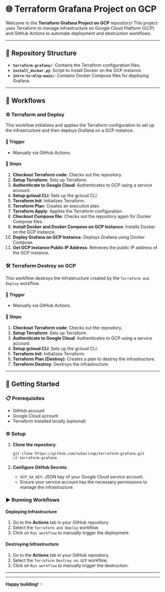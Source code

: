 # 🌐 Terraform Grafana Project on GCP

Welcome to the **Terraform Grafana Project on GCP** repository! This project uses Terraform to manage infrastructure on Google Cloud Platform (GCP) and GitHub Actions to automate deployment and destruction workflows.

---

## 📂 Repository Structure

- **`terraform-grafana/`**: Contains the Terraform configuration files.
- **`install_docker.py`**: Script to install Docker on the GCP instance.
- **`intro-to-mltp-main/`**: Contains Docker Compose files for deploying Grafana.

---

## 🚀 Workflows

### ⚙️ Terraform and Deploy

This workflow initializes and applies the Terraform configuration to set up the infrastructure and then deploys Grafana on a GCP instance.

#### 🔔 Trigger
- Manually via GitHub Actions.

#### 📝 Steps
1. **Checkout Terraform code**: Checks out the repository.
2. **Setup Terraform**: Sets up Terraform.
3. **Authenticate to Google Cloud**: Authenticates to GCP using a service account.
4. **Setup gcloud CLI**: Sets up the gcloud CLI.
5. **Terraform Init**: Initializes Terraform.
6. **Terraform Plan**: Creates an execution plan.
7. **Terraform Apply**: Applies the Terraform configuration.
8. **Checkout Compose file**: Checks out the repository again for Docker Compose files.
9. **Install Docker and Docker Compose on GCP Instance**: Installs Docker on the GCP instance.
10. **Deploy Grafana on GCP Instance**: Deploys Grafana using Docker Compose.
11. **Get GCP Instance Public IP Address**: Retrieves the public IP address of the GCP instance.

### 🛠️ Terraform Destroy on GCP

This workflow destroys the infrastructure created by the `Terraform and Deploy` workflow.

#### 🔔 Trigger
- Manually via GitHub Actions.

#### 📝 Steps
1. **Checkout Terraform code**: Checks out the repository.
2. **Setup Terraform**: Sets up Terraform.
3. **Authenticate to Google Cloud**: Authenticates to GCP using a service account.
4. **Setup gcloud CLI**: Sets up the gcloud CLI.
5. **Terraform Init**: Initializes Terraform.
6. **Terraform Plan (Destroy)**: Creates a plan to destroy the infrastructure.
7. **Terraform Destroy**: Destroys the infrastructure.

---

## 🏁 Getting Started

### 📋 Prerequisites

- GitHub account
- Google Cloud account
- Terraform installed locally (optional)

### ⚙️ Setup

1. **Clone the repository**:
    ```bash
    git clone https://github.com/suhailzap/terraform-grafana.git
    cd terraform-grafana
    ```

2. **Configure GitHub Secrets**:
    - `GCP_SA_KEY`: JSON key of your Google Cloud service account.
    - Ensure your service account has the necessary permissions to manage the infrastructure.

### ▶️ Running Workflows

#### Deploying Infrastructure

1. Go to the **Actions** tab in your GitHub repository.
2. Select the `Terraform and Deploy` workflow.
3. Click on `Run workflow` to manually trigger the deployment.

#### Destroying Infrastructure

1. Go to the **Actions** tab in your GitHub repository.
2. Select the `Terraform Destroy on GCP` workflow.
3. Click on `Run workflow` to manually trigger the destruction.


---



---

**Happy building!** ✨
